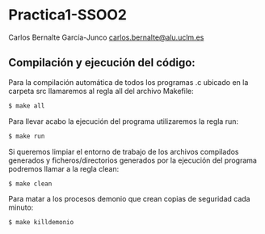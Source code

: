 # Practica1-SSOO2


Carlos Bernalte García-Junco <carlos.bernalte@alu.uclm.es>



## Compilación y ejecución del código:

Para la compilación automática de todos los programas .c ubicado en la carpeta src llamaremos al regla all del archivo Makefile:
```sh
$ make all
```
Para llevar acabo la ejecución del programa utilizaremos la regla run:
```sh
$ make run
```
Si queremos limpiar el entorno de trabajo de los archivos compilados generados y ficheros/directorios generados por la ejecución del programa podremos llamar a la regla clean:
```sh
$ make clean
```
Para matar a los procesos demonio que crean copias de seguridad cada minuto:
```sh
$ make killdemonio
```
